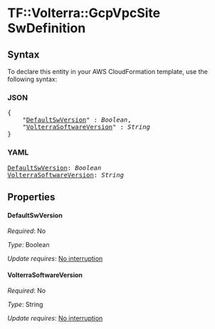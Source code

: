 # TF::Volterra::GcpVpcSite SwDefinition

## Syntax

To declare this entity in your AWS CloudFormation template, use the following syntax:

### JSON

<pre>
{
    "<a href="#defaultswversion" title="DefaultSwVersion">DefaultSwVersion</a>" : <i>Boolean</i>,
    "<a href="#volterrasoftwareversion" title="VolterraSoftwareVersion">VolterraSoftwareVersion</a>" : <i>String</i>
}
</pre>

### YAML

<pre>
<a href="#defaultswversion" title="DefaultSwVersion">DefaultSwVersion</a>: <i>Boolean</i>
<a href="#volterrasoftwareversion" title="VolterraSoftwareVersion">VolterraSoftwareVersion</a>: <i>String</i>
</pre>

## Properties

#### DefaultSwVersion

_Required_: No

_Type_: Boolean

_Update requires_: [No interruption](https://docs.aws.amazon.com/AWSCloudFormation/latest/UserGuide/using-cfn-updating-stacks-update-behaviors.html#update-no-interrupt)

#### VolterraSoftwareVersion

_Required_: No

_Type_: String

_Update requires_: [No interruption](https://docs.aws.amazon.com/AWSCloudFormation/latest/UserGuide/using-cfn-updating-stacks-update-behaviors.html#update-no-interrupt)

